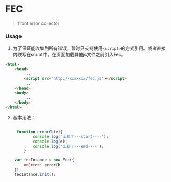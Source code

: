 # FEC

> front error collector

### Usage

1. 为了保证能收集到所有错误，暂时只支持使用```<script>```的方式引用。或者直接内联写在script中。在页面加载其他js文件之前引入Fec。

```html
<html>
    <head>
        ...
        <script src='http://xxxxxxx/fec.js'></script>
        ...
    </head>
    <body>
        ...
    </body>
</html>
```


2. 基本用法：

```javascript

     function errorCb(e){
            console.log('出错了---start----');
            console.log(e);
            console.log('出错了---end----');
        }

    var fecIntance = new Fec({
        onError: errorCb
    });
    fecIntance.init();

```